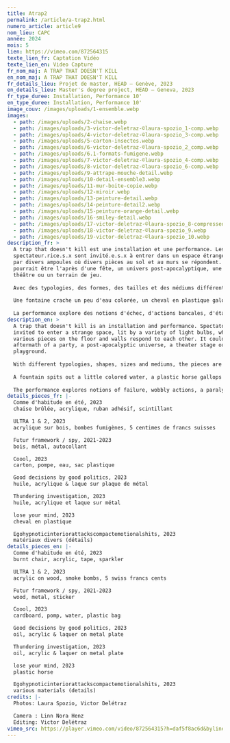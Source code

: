 ```yaml
---
title: Atrap2
permalink: /article/a-trap2.html
numero_article: article9
nom_lieu: CAPC
année: 2024
mois: 5
lien: https://vimeo.com/872564315
texte_lien_fr: Captation Vidéo
texte_lien_en: Video Capture
fr_nom_maj: A TRAP THAT DOESN'T KILL
en_nom_maj: A TRAP THAT DOESN'T KILL
fr_details_lieu: Projet de master, HEAD – Genève, 2023
en_details_lieu: Master's degree project, HEAD – Geneva, 2023
fr_type_duree: Installation, Performance 10'
en_type_duree: Installation, Performance 10'
image_couv: /images/uploads/1-ensemble.webp
images:
  - path: /images/uploads/2-chaise.webp
  - path: /images/uploads/3-victor-deletraz-©laura-spozio_1-comp.webp
  - path: /images/uploads/4-victor-deletraz-©laura-spozio_3-comp.webp
  - path: /images/uploads/5-carton-insectes.webp
  - path: /images/uploads/6-victor-deletraz-©laura-spozio_2_comp.webp
  - path: /images/uploads/6.1-formats-fumigene.webp
  - path: /images/uploads/7-victor-deletraz-©laura-spozio_4-comp.webp
  - path: /images/uploads/8-victor-deletraz-©laura-spozio_6-comp.webp
  - path: /images/uploads/9-attrape-mouche-detail.webp
  - path: /images/uploads/10-detail-ensemble3.webp
  - path: /images/uploads/11-mur-boite-copie.webp
  - path: /images/uploads/12-miroir.webp
  - path: /images/uploads/13-peinture-detail.webp
  - path: /images/uploads/14-peinture-detail2.webp
  - path: /images/uploads/15-peinture-orange-detail.webp
  - path: /images/uploads/16-smiley-detail.webp
  - path: /images/uploads/17-victor-deletraz-©laura-spozio_8-compressed.webp
  - path: /images/uploads/18-victor-deletraz-©laura-spozio_9.webp
  - path: /images/uploads/19-victor-deletraz-©laura-spozio_10.webp
description_fr: >
  A trap that doesn't kill est une installation et une performance. Les
  spectateur.rice.s.x sont invité.e.s.x à entrer dans un espace étrange, éclairé
  par divers ampoules où divers pièces au sol et au murs se répondent. Cela
  pourrait être l'après d'une fête, un univers post-apocalyptique, une scène de
  théâtre ou un terrain de jeu.
          
  Avec des typologies, des formes, des tailles et des médiums différents, les pièces sont pour la plupart produite rapidement dans une économie de moyens, transformées par endroits, révélant des détails subtiles, jouant avec leur matérialité et brouillant les pistes entre ready made et peinture, sculpture et accessoire.
                              
  Une fontaine crache un peu d'eau colorée, un cheval en plastique galope sur place, un cimaise expire de la fumée. Les pièces dans l'espace ont toutes un potentiel performatif, une idée de transformation et de mouvement.
                              
  La performance explore des notions d'échec, d'actions bancales, d'état intérieur paralysé et d'une révolte qui crie en chuchotant. Les gestes mélangent improvisation et actions précises. Un poème est dicté, des plumes volent dans l'espace, un fumigène pourrait être allumé.
description_en: >
  A trap that doesn't kill is an installation and performance. Spectators are
  invited to enter a strange space, lit by a variety of light bulbs, where
  various pieces on the floor and walls respond to each other. It could be the
  aftermath of a party, a post-apocalyptic universe, a theater stage or a
  playground.
            
  With different typologies, shapes, sizes and mediums, the pieces are for the most part rapidly produced in an economy of means, transformed in places, revealing subtle details, playing with their materiality and blurring the lines between ready made and painting, sculpture and accessory.
                
  A fountain spits out a little colored water, a plastic horse gallops on the spot, a picture rail exhales smoke. The pieces in the space all have a performative potential, an idea of transformation and movement.
                
  The performance explores notions of failure, wobbly actions, a paralyzed inner state and a revolt that shouts in whispers. Gestures mix improvisation and precise action. A poem is dictated, feathers fly into space, a smoke bomb might be lit.
details_pieces_fr: |-
  Comme d'habitude en été, 2023
  chaise brûlée, acrylique, ruban adhésif, scintillant

  ULTRA 1 & 2, 2023
  acrylique sur bois, bombes fumigènes, 5 centimes de francs suisses

  Futur framework / spy, 2021-2023
  bois, métal, autocollant

  Coool, 2023
  carton, pompe, eau, sac plastique

  Good decisions by good politics, 2023
  huile, acrylique & laque sur plaque de métal

  Thundering investigation, 2023
  huile, acrylique et laque sur métal

  lose your mind, 2023
  cheval en plastique

  Egohypnoticinteriorattackscompactemotionalshits, 2023
  matériaux divers (détails)
details_pieces_en: |-
  Comme d'habitude en été, 2023
  burnt chair, acrylic, tape, sparkler

  ULTRA 1 & 2, 2023
  acrylic on wood, smoke bombs, 5 swiss francs cents

  Futur framework / spy, 2021-2023
  wood, metal, sticker

  Coool, 2023
  cardboard, pomp, water, plastic bag

  Good decisions by good politics, 2023
  oil, acrylic & laquer on metal plate

  Thundering investigation, 2023
  oil, acrylic & laquer on metal plate

  lose your mind, 2023 
  plastic horse

  Egohypnoticinteriorattackscompactemotionalshits, 2023
  various materials (details)
credits: |-
  Photos: Laura Spozio, Victor Delétraz

  Camera : Linn Nora Henz
  Editing: Victor Delétraz
vimeo_src: https://player.vimeo.com/video/872564315?h=daf5f8ac6d&byline=0&portrait=0
---
```

